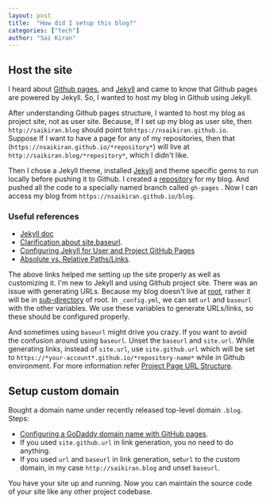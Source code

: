 ```yaml
---
layout: post
title:  "How did I setup this blog?"
categories: ["tech"]
author: "Sai Kiran"
---
```


## Host the site
I heard about [Github pages][Link to Github Pages], and [Jekyll][Link to Jekyll] and came to know that Github pages are powered by Jekyll.
So, I wanted to host my blog in Github using Jekyll.

After understanding Github pages structure, I wanted to host my blog as project site, not as user site.
Because, If I set up my blog as user site, then `http://saikiran.blog` should point to`https://nsaikiran.github.io`. 
Suppose If I want to have a page for any of my repositories, then that (`https://nsaikiran.github.io/*repository*`) will live at  `http://saikiran.blog/*repository*`,  which I didn't like. 

Then I chose a Jekyll theme, installed [Jekyll][Jekyll installatin] and theme specific gems to run locally before pushing it to Github. 
I created a [repository][blog-repo] for my blog. And pushed all the code to a specially named branch called `gh-pages` . 
Now I can access my blog from `https://nsaikiran.github.io/blog`.

### Useful references
* [Jekyll doc][Link to Jekyll doc]
* [Clarification about site.baseurl][Link to url clarification]. 
* [Configuring Jekyll for User and Project GitHub Pages][Configuring Jekyll for User and Project GitHub Pages]
* [Absolute vs. Relative Paths/Links][Absolute vs. Relative Paths/Links].

The above links helped me setting up the site properly as well as customizing it.
I'm new to Jekyll and using Github project site.
There was an issue with generating URLs. Because my blog doesn't live at [root][root],
rather it will be in [sub-directory][code-base] of root. 
In `_config.yml`, we can set `url` and `baseurl` with the other variables. 
We use these variables to generate URLs/links, so these should be configured properly. 

And sometimes using `baseurl` might drive you crazy. 
If you want to avoid the confusion around using `baseurl`. 
Unset the `baseurl` and `site.url`.
While generating links, instead of `site.url`, use `site.github.url` which will be set to `https://*your-account*.github.io/*repository-name*` while in Github environment. 
For more information refer [Project Page URL Structure][Project Page URL Structure].
<!--You can check your site locally with `jekyll serve`.-->

## Setup custom domain

Bought a domain name under recently released  top-level domain `.blog`.
Steps: 

* [Configuring a GoDaddy domain name with GitHub pages][Configuring a GoDaddy domain name with GitHub pages].
* If you used `site.github.url` in link generation, you no need to do anything.
* If you used `url` and `baseurl` in link generation, set`url` to the custom domain, in my case `http://saikiran.blog` and unset `baseurl`.


You have your site up and running. 
Now you can maintain the source code of your site like any other project codebase.


[Link to Github Pages]: https://pages.github.com/
[Link to Jekyll]: https://jekyllrb.com/
[Link to url clarification]: https://byparker.com/blog/2014/clearing-up-confusion-around-baseurl/
[Link to Jekyll doc]: https://jekyllrb.com/docs/home/
[Project Page URL Structure]: https://jekyllrb.com/docs/github-pages/#project-page-url-structure
[Configuring Jekyll for User and Project GitHub Pages]: http://downtothewire.io/2015/08/15/configuring-jekyll-for-user-and-project-github-pages/
[Absolute vs. Relative Paths/Links]: http://www.coffeecup.com/help/articles/absolute-vs-relative-pathslinks/
[Configuring a GoDaddy domain name with GitHub pages]: http://mycyberuniverse.com/web/configuring-a-godaddy-domain-name-with-github-pages.html
[blog-repo]: https://github.com/nsaikiran/blog
[code-base]: https://nsaikiran.github.io/blog
[root]: https://nsaikiran.github.io
[Jekyll installatin]: https://jekyllrb.com/docs/installation/